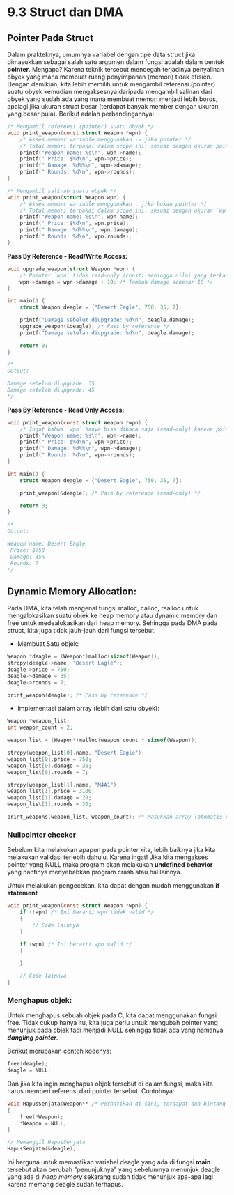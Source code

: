 # 9.3 Struct dan DMA
## Pointer Pada Struct

Dalam prakteknya, umumnya variabel dengan tipe data struct jika dimasukkan sebagai salah satu argumen dalam fungsi adalah dalam bentuk **pointer**. Mengapa? Karena teknik tersebut mencegah terjadinya penyalinan obyek yang mana membuat ruang penyimpanan (memori) tidak efisien. Dengan demikian, kita lebih memilih untuk mengambil referensi (pointer) suatu obyek kemudian mengaksesnya daripada mengambil salinan dari obyek yang sudah ada yang mana membuat memori menjadi lebih boros, apalagi jika ukuran struct besar (terdapat banyak member dengan ukuran yang besar pula). Berikut adalah perbandingannya:
```c
/* Mengambil referensi (pointer) suatu obyek */
void print_weapon(const struct Weapon *wpn) {
    /* Akses member variable menggunakan -> jika pointer */
    /* Total memori terpakai dalam scope ini: sesuai dengan ukuran pointer `wpn` (4 atau 8 bytes tergantung CPU masing-masing) */
    printf("Weapon name: %s\n", wpn->name);
    printf(" Price: $%d\n", wpn->price);
    printf(" Damage: %d%%\n", wpn->damage);
    printf(" Rounds: %d\n", wpn->rounds);
}
```
```c
/* Mengambil salinan suatu obyek */
void print_weapon(struct Weapon wpn) {
    /* Akses member variable menggunakan . jika bukan pointer */
    /* Total memori terpakai dalam scope ini: sesuai dengan ukuran `wpn` (sekitar 62 bytes menurut ukuran `struct Weapon`) */
    printf("Weapon name: %s\n", wpn.name);
    printf(" Price: $%d\n", wpn.price);
    printf(" Damage: %d%%\n", wpn.damage);
    printf(" Rounds: %d\n", wpn.rounds);
}
```

**Pass By Reference - Read/Write Access:**
```c
void upgrade_weapon(struct Weapon *wpn) {
    /* Pointer `wpn` tidak read-only (const) sehingga nilai yang terkandung di dalamnya dapat dimanipulasi */
    wpn->damage = wpn->damage + 10; /* Tambah damage sebesar 10 */
}

int main() {
    struct Weapon deagle = {"Desert Eagle", 750, 35, 7};

    printf("Damage sebelum diupgrade: %d\n", deagle.damage);
    upgrade_weapon(&deagle); /* Pass by reference */
    printf("Damage setelah diupgrade: %d\n", deagle.damage);

    return 0;
}

/*
Output:

Damage sebelum diupgrade: 35
Damage setelah diupgrade: 45
*/
```

**Pass By Reference - Read Only Access:**
```c
void print_weapon(const struct Weapon *wpn) {
    /* Ingat bahwa `wpn` hanya bisa dibaca saja (read-only) karena pointer bertipe `const` */
    printf("Weapon name: %s\n", wpn->name);
    printf(" Price: $%d\n", wpn->price);
    printf(" Damage: %d%%\n", wpn->damage);
    printf(" Rounds: %d\n", wpn->rounds);
}

int main() {
    struct Weapon deagle = {"Desert Eagle", 750, 35, 7};

    print_weapon(&deagle); /* Pass by reference (read-only) */

    return 0;
}

/*
Output:

Weapon name: Desert Eagle
 Price: $750
 Damage: 35%
 Rounds: 7
*/
```

## Dynamic Memory Allocation:
Pada DMA, kita telah mengenal fungsi malloc, calloc, realloc untuk mengalokasikan suatu objek ke heap memory atau dynamic memory dan free untuk medealokasikan dari heap memory. Sehingga pada DMA pada struct, kita juga tidak jauh-jauh dari fungsi tersebut.

- Membuat Satu objek:
```c
Weapon *deagle = (Weapon*)malloc(sizeof(Weapon));
strcpy(deagle->name, "Desert Eagle");
deagle->price = 750;
deagle->damage = 35;
deagle->rounds = 7;

print_weapon(deagle); /* Pass by reference */
```

- Implementasi dalam array (lebih dari satu obyek):
```c
Weapon *weapon_list;
int weapon_count = 2;

weapon_list = (Weapon*)malloc(weapon_count * sizeof(Weapon));

strcpy(weapon_list[0].name, "Desert Eagle");
weapon_list[0].price = 750;
weapon_list[0].damage = 35;
weapon_list[0].rounds = 7;

strcpy(weapon_list[1].name, "M4A1");
weapon_list[1].price = 3100;
weapon_list[1].damage = 20;
weapon_list[1].rounds = 30;

print_weapons(weapon_list, weapon_count); /* Masukkan array (otomatis pass by reference) */
```
### Nullpointer checker
Sebelum kita melakukan apapun pada pointer kita, lebih baiknya jika kita melakukan validasi terlebih dahulu. Karena ingat! Jika kita mengakses pointer yang NULL maka program akan melakukan **undefined behavior** yang nantinya menyebabkan program crash atau hal lainnya.

Untuk melakukan pengecekan, kita dapat dengan mudah menggunakan **if statement**

```c
void print_weapon(const struct Weapon *wpn) {
    if (!wpn) /* Ini berarti wpn tidak valid */
    {
        // Code lainnya
    }

    if (wpn) /* Ini berarti wpn valid */
    {

    }

    // Code lainnya
}
```

### Menghapus objek:
Untuk menghapus sebuah objek pada C, kita dapat menggunakan fungsi free.
Tidak cukup hanya itu, kita juga perlu untuk mengubah pointer yang menunjuk pada objek tadi menjadi NULL sehingga tidak ada yang namanya ***dangling pointer***.

Berikut merupakan contoh kodenya:
```c
free(deagle);
deagle = NULL;
```

Dan jika kita ingin menghapus objek tersebut di dalam fungsi, maka kita harus memberi referensi dari pointer tersebut. Contohnya:

```c
void HapusSenjata(Weapon** /* Perhatikan di sini, terdapat dua bintang */ weapon)
{
    free(*Weapon);
    *Weapon = NULL;
}

// Memanggil HapusSenjata
HapusSenjata(&deagle);
```

Ini berguna untuk memastikan variabel deagle yang ada di fungsi **main** tersebut akan berubah "penunjuknya" yang sebelumnya menunjuk deagle yang ada di *heap memory* sekarang sudah tidak menunjuk apa-apa lagi karena memang deagle sudah terhapus.

